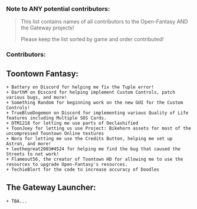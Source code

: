 ### Note to ANY potential contributors:

> This list contains names of all contributors to the Open-Fantasy AND the Gateway projects!
>
> Please keep the list sorted by game and order contributed!

### Contributors:

## Toontown Fantasy:

    + Battery on Discord for helping me fix the Tuple error!
    + DarthM on Discord for helping implement Custom Controls, patch various bugs, and more!
    + Something Random for beginning work on the new GUI for the Custom Controls!
    + TrueBlueDogemon on Discord for implementing various Quality of Life features including Multiple SOS Cards.
    + DTM1218 for letting me use parts of Declashified
    + ToonJoey for letting us use Project: Bikehorn assets for most of the uncompressed Toontown Online textures
    + Nora for letting me use the Credits Button, helping me set up Astron, and more!
    + leothegreat2003#4524 for helping me find the bug that caused the Streets to not work!
    + Flameout56, the creator of Toontown HD for allowing me to use the resources to upgrade Open-Fantasy's resources.
    + TechieBlort for the code to increase accuracy of Doodles

## The Gateway Launcher:

    + TBA...